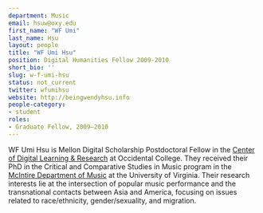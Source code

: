 ```yaml
---
department: Music
email: hsuw@oxy.edu
first_name: "WF Umi"
last_name: Hsu
layout: people
title: "WF Umi Hsu"
position: Digital Humanities Fellow 2009-2010
short_bio: ''
slug: w-f-umi-hsu
status: not_current
twitter: wfumihsu
website: http://beingwendyhsu.info
people-category:
- student
roles:
- Graduate Fellow, 2009–2010
---
```


WF Umi Hsu is Mellon Digital Scholarship Postdoctoral Fellow in the [Center of Digital Learning & Research](http://college.oxy.edu/cdlr/) at Occidental College. They received their PhD in the Critical and Comparative Studies in Music program in the [McIntire Department of Music](http://artsandsciences.virginia.edu/music/) at the University of Virginia. Their research interests lie at the intersection of popular music performance and the transnational contacts between Asia and America, focusing on issues related to race/ethnicity, gender/sexuality, and migration.
